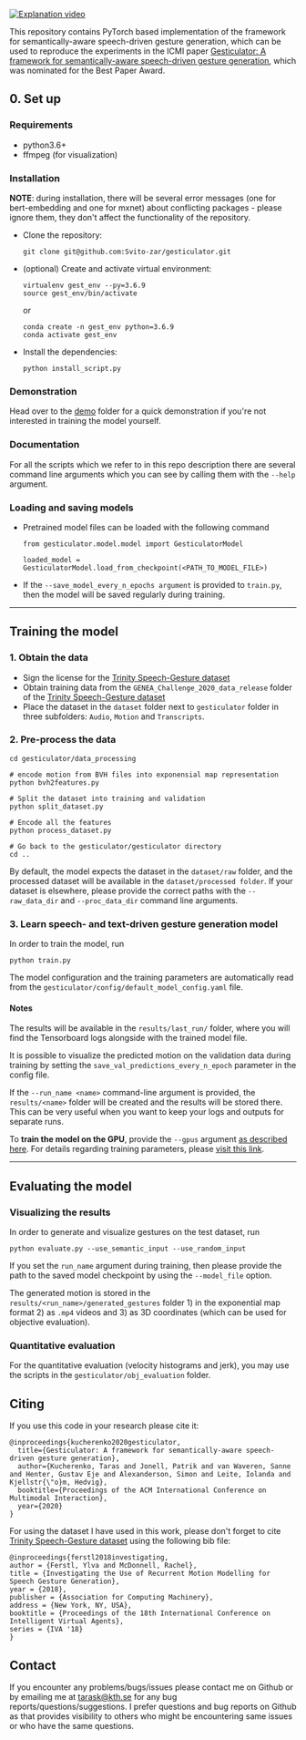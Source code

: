 [![Explanation video](https://Svito-zar.github.io/assets/gesticulator.png)](https://youtu.be/VQ8he6jjW08)

This repository contains PyTorch based implementation of the framework for semantically-aware speech-driven gesture generation, which can be used to reproduce the experiments in the ICMI paper [Gesticulator: A framework for semantically-aware speech-driven gesture generation](https://svito-zar.github.io/gesticulator/), which was nominated for the Best Paper Award.

## 0. Set up

### Requirements
- python3.6+
- ffmpeg (for visualization)

### Installation
**NOTE**: during installation, there will be several error messages (one for bert-embedding and one for mxnet) about conflicting packages - please ignore them, they don't affect the functionality of the repository.

- Clone the repository:
  ```
  git clone git@github.com:Svito-zar/gesticulator.git
  ```
- (optional) Create and activate virtual environment:
  ```
  virtualenv gest_env --py=3.6.9
  source gest_env/bin/activate
  ```
  or 
  ```
  conda create -n gest_env python=3.6.9
  conda activate gest_env
  ```
  
- Install the dependencies:
  ```
  python install_script.py
  ```

### Demonstration
Head over to the [demo](https://github.com/Svito-zar/gesticulator/tree/master/demo) folder for a quick demonstration if you're not interested in training the model yourself.

### Documentation
For all the scripts which we refer to in this repo description there are several command line arguments which you can see by calling them with the `--help` argument.

### Loading and saving models
- Pretrained model files can be loaded with the following command
  ```
  from gesticulator.model.model import GesticulatorModel
  
  loaded_model = GesticulatorModel.load_from_checkpoint(<PATH_TO_MODEL_FILE>)
  ```
- If the `--save_model_every_n_epochs argument` is provided to `train.py`, then the model will be saved regularly during training. 

___
## Training the model
### 1. Obtain the data
- Sign the license for the [Trinity Speech-Gesture dataset](https://trinityspeechgesture.scss.tcd.ie/)
- Obtain training data from the `GENEA_Challenge_2020_data_release` folder of the [Trinity Speech-Gesture dataset](https://trinityspeechgesture.scss.tcd.ie/) 
- Place the dataset in the `dataset` folder next to `gesticulator` folder in three subfolders: `Audio`, `Motion` and `Transcripts`.

### 2. Pre-process the data
```
cd gesticulator/data_processing

# encode motion from BVH files into exponensial map representation
python bvh2features.py

# Split the dataset into training and validation
python split_dataset.py

# Encode all the features
python process_dataset.py

# Go back to the gesticulator/gesticulator directory
cd ..
```

By default, the model expects the dataset in the `dataset/raw` folder, and the processed dataset will be available in the `dataset/processed folder`. If your dataset is elsewhere, please provide the correct paths with the `--raw_data_dir` and `--proc_data_dir` command line arguments.

### 3. Learn speech- and text-driven gesture generation model
In order to train the model, run
```
python train.py 
```
The model configuration and the training parameters are automatically read from the `gesticulator/config/default_model_config.yaml` file. 

#### Notes

The results will be available in the `results/last_run/` folder, where you will find the Tensorboard logs alongside with the trained model file. 

It is possible to visualize the predicted motion on the validation data during training by setting the `save_val_predictions_every_n_epoch` parameter in the config file.

If the `--run_name <name>` command-line argument is provided, the `results/<name>` folder will be created and the results will be stored there. This can be very useful when you want to keep your logs and outputs for separate runs.

To **train the model on the GPU**, provide the `--gpus` argument [as described here](https://pytorch-lightning.readthedocs.io/en/0.8.4/trainer.html#gpus). For details regarding training parameters, please [visit this link](https://pytorch-lightning.readthedocs.io/en/0.8.4/trainer.html).
___
## Evaluating the model
### Visualizing the results
In order to generate and visualize gestures on the test dataset, run

```
python evaluate.py --use_semantic_input --use_random_input
```

If you set the `run_name` argument during training, then please provide the path to the saved model checkpoint by using the `--model_file` option.

The generated motion is stored in the `results/<run_name>/generated_gestures` folder 1) in the exponential map format 2) as `.mp4` videos and 3) as 3D coordinates (which can be used for objective evaluation).

### Quantitative evaluation

For the quantitative evaluation (velocity histograms and jerk), you may use the scripts in the `gesticulator/obj_evaluation` folder.

## Citing

If you use this code in your research please cite it:
```
@inproceedings{kucherenko2020gesticulator,
  title={Gesticulator: A framework for semantically-aware speech-driven gesture generation},
  author={Kucherenko, Taras and Jonell, Patrik and van Waveren, Sanne and Henter, Gustav Eje and Alexanderson, Simon and Leite, Iolanda and Kjellstr{\"o}m, Hedvig},
  booktitle={Proceedings of the ACM International Conference on Multimodal Interaction},
  year={2020}
}
```

For using the dataset I have used in this work, please don't forget to cite [Trinity Speech-Gesture dataset](https://trinityspeechgesture.scss.tcd.ie/) using the following bib file:
```
@inproceedings{ferstl2018investigating,
author = {Ferstl, Ylva and McDonnell, Rachel},
title = {Investigating the Use of Recurrent Motion Modelling for Speech Gesture Generation},
year = {2018},
publisher = {Association for Computing Machinery},
address = {New York, NY, USA},
booktitle = {Proceedings of the 18th International Conference on Intelligent Virtual Agents},
series = {IVA '18}
}
```


## Contact
If you encounter any problems/bugs/issues please contact me on Github or by emailing me at tarask@kth.se for any bug reports/questions/suggestions. I prefer questions and bug reports on Github as that provides visibility to others who might be encountering same issues or who have the same questions.
